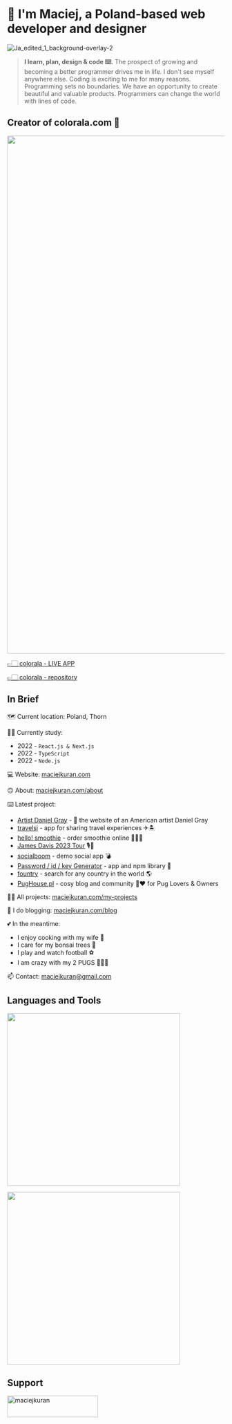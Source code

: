 # 👋 I'm Maciej, a Poland-based web developer and designer

![Ja_edited_1_background-overlay-2](https://user-images.githubusercontent.com/103118542/189139452-abcc5a0a-d206-457c-99c6-86e6592607ec.jpg)

> <b>I learn, plan, design & code ⌨️.</b> The prospect of growing and becoming a better programmer drives me in life. I don't see myself anywhere else. Coding is exciting to me for many reasons. Programming sets no boundaries. We have an opportunity to create beautiful and valuable products. Programmers can change the world with lines of code.

## Creator of colorala.com 🤍
<p align="center"><img width="1200" src="https://user-images.githubusercontent.com/103118542/189123235-ca1a6061-2eee-4a4f-a5b1-df5d4b99e44b.jpg"></p>


[👉🏻 colorala - LIVE APP](https://colorala.com)

[👉🏻 colorala - repository](https://github.com/maciejkuran/colorala.com)


## In Brief

🗺️ Current location: Poland, Thorn


👨‍🎓 Currently study:
- 2022 - `React.js & Next.js` 
- 2022 - `TypeScript` 
- 2022 - `Node.js` 


💻 Website: [maciejkuran.com](https://maciejkuran.com/)

🙃 About: [maciejkuran.com/about](https://maciejkuran.com/about)


⌨️ Latest project:
- [Artist Daniel Gray](https://github.com/maciejkuran/dan-gray-artist) - 🎨 the website of an American artist Daniel Gray
- [travelsi](https://github.com/maciejkuran/travelsi) - app for sharing travel experiences ✈🏝
- [hello! smoothie](https://github.com/maciejkuran/hello-smoothie) - order smoothie online 🥦🍅🥕
- [James Davis 2023 Tour](https://github.com/maciejkuran/james-davis-tour) 🎙🎸
- [socialboom](https://github.com/maciejkuran/socialboom) - demo social app 💣
- [Password / id / key Generator](https://github.com/maciejkuran/Strong-password-generator) - app and npm library 🔑
- [fountry](https://github.com/maciejkuran/fountry) - search for any country in the world 🌎 
- [PugHouse.pl](https://github.com/maciejkuran/PugHouse.pl) - cosy blog and community 🐾❤️ for Pug Lovers & Owners


👨‍💻 All projects: [maciejkuran.com/my-projects](https://maciejkuran.com/my-projects) 


📝 I do blogging: [maciejkuran.com/blog](https://maciejkuran.com/blog/) 


💕 In the meantime:
- I enjoy cooking with my wife 🍲
- I care for my bonsai trees 🌳
- I play and watch football ⚽
- I am crazy with my 2 PUGS 🧸🧸🧡


📫 Contact: maciejkuran@gmail.com

## Languages and Tools
<p><img width="400" src="https://user-images.githubusercontent.com/103118542/206509890-d55a10bd-0d3c-466b-bf96-eae1fc8421cc.jpg"></p>
<p><img width="400" src="https://user-images.githubusercontent.com/103118542/206510193-ba6e7fe2-a662-4832-b7d8-1f6081c63eae.jpg"></p>


## Support
<p><a href="https://www.buymeacoffee.com/maciejkuran"> <img align="left" src="https://cdn.buymeacoffee.com/buttons/v2/default-yellow.png" height="50" width="210" alt="maciejkuran" /></a></p><br><br>

